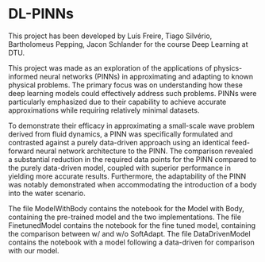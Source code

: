 # DL-PINNs

This project has been developed by Luís Freire, Tiago Silvério, Bartholomeus Pepping, Jacon Schlander for the course Deep Learning at DTU.

This project was made as an exploration of the applications of physics-informed neural networks (PINNs) in approximating and adapting to known physical problems. The primary focus was on understanding how these deep learning models could effectively address such problems. PINNs were particularly emphasized due to their capability to achieve accurate approximations while requiring relatively minimal datasets.

To demonstrate their efficacy in approximating a small-scale wave problem derived from fluid dynamics, a PINN was specifically formulated and contrasted against a purely data-driven approach using an identical feed-forward neural network architecture to the PINN. The comparison revealed a substantial reduction in the required data points for the PINN compared to the purely data-driven model, coupled with superior performance in yielding more accurate results. Furthermore, the adaptability of the PINN was notably demonstrated when accommodating the introduction of a body into the water scenario.

The file ModelWithBody contains the notebook for the Model with Body, containing the pre-trained model and the two implementations.
The file FinetunedModel contains the notebook for the fine tuned model, containing the comparison between w/ and w/o SoftAdapt.
The file DataDrivenModel contains the notebook with a model following a data-driven for comparison with our model.
